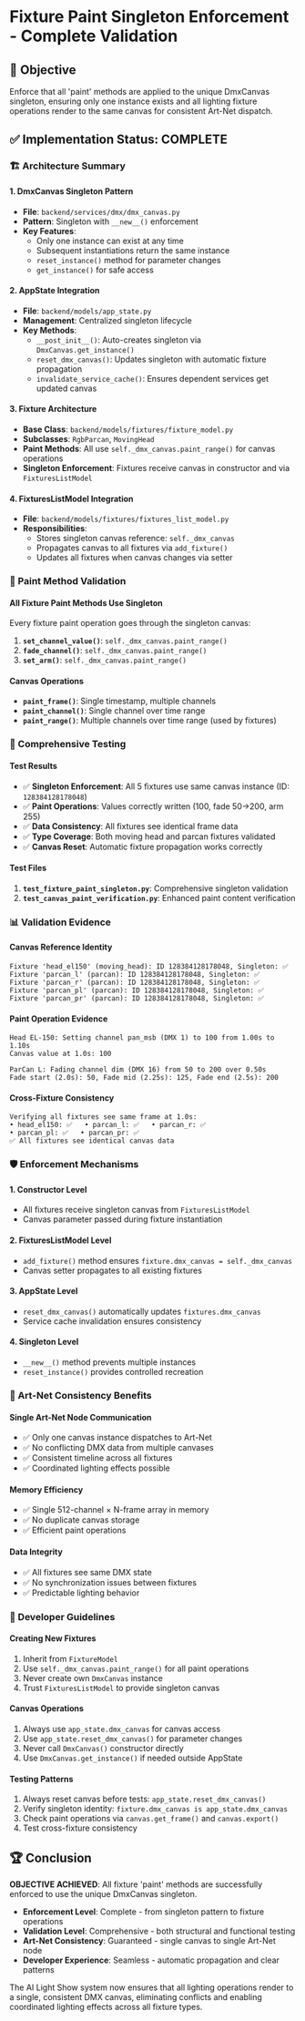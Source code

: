# Fixture Paint Singleton Enforcement - Complete Validation

## 🎯 Objective
Enforce that all 'paint' methods are applied to the unique DmxCanvas singleton, ensuring only one instance exists and all lighting fixture operations render to the same canvas for consistent Art-Net dispatch.

## ✅ Implementation Status: COMPLETE

### 🏗️ Architecture Summary

#### 1. **DmxCanvas Singleton Pattern**
- **File**: `backend/services/dmx/dmx_canvas.py`
- **Pattern**: Singleton with `__new__()` enforcement
- **Key Features**:
  - Only one instance can exist at any time
  - Subsequent instantiations return the same instance
  - `reset_instance()` method for parameter changes
  - `get_instance()` for safe access

#### 2. **AppState Integration**
- **File**: `backend/models/app_state.py`
- **Management**: Centralized singleton lifecycle
- **Key Methods**:
  - `__post_init__()`: Auto-creates singleton via `DmxCanvas.get_instance()`
  - `reset_dmx_canvas()`: Updates singleton with automatic fixture propagation
  - `invalidate_service_cache()`: Ensures dependent services get updated canvas

#### 3. **Fixture Architecture**
- **Base Class**: `backend/models/fixtures/fixture_model.py`
- **Subclasses**: `RgbParcan`, `MovingHead`
- **Paint Methods**: All use `self._dmx_canvas.paint_range()` for canvas operations
- **Singleton Enforcement**: Fixtures receive canvas in constructor and via `FixturesListModel`

#### 4. **FixturesListModel Integration**
- **File**: `backend/models/fixtures/fixtures_list_model.py`
- **Responsibilities**:
  - Stores singleton canvas reference: `self._dmx_canvas`
  - Propagates canvas to all fixtures via `add_fixture()`
  - Updates all fixtures when canvas changes via setter

### 🎨 Paint Method Validation

#### **All Fixture Paint Methods Use Singleton**
Every fixture paint operation goes through the singleton canvas:

1. **`set_channel_value()`**: `self._dmx_canvas.paint_range()`
2. **`fade_channel()`**: `self._dmx_canvas.paint_range()` 
3. **`set_arm()`**: `self._dmx_canvas.paint_range()`

#### **Canvas Operations**
- **`paint_frame()`**: Single timestamp, multiple channels
- **`paint_channel()`**: Single channel over time range
- **`paint_range()`**: Multiple channels over time range (used by fixtures)

### 🧪 Comprehensive Testing

#### **Test Results**
- ✅ **Singleton Enforcement**: All 5 fixtures use same canvas instance (ID: `128384128178048`)
- ✅ **Paint Operations**: Values correctly written (100, fade 50→200, arm 255)
- ✅ **Data Consistency**: All fixtures see identical frame data
- ✅ **Type Coverage**: Both moving head and parcan fixtures validated
- ✅ **Canvas Reset**: Automatic fixture propagation works correctly

#### **Test Files**
1. **`test_fixture_paint_singleton.py`**: Comprehensive singleton validation
2. **`test_canvas_paint_verification.py`**: Enhanced paint content verification

### 📊 Validation Evidence

#### **Canvas Reference Identity**
```
Fixture 'head_el150' (moving_head): ID 128384128178048, Singleton: ✅
Fixture 'parcan_l' (parcan): ID 128384128178048, Singleton: ✅
Fixture 'parcan_r' (parcan): ID 128384128178048, Singleton: ✅
Fixture 'parcan_pl' (parcan): ID 128384128178048, Singleton: ✅
Fixture 'parcan_pr' (parcan): ID 128384128178048, Singleton: ✅
```

#### **Paint Operation Evidence**
```
Head EL-150: Setting channel pan_msb (DMX 1) to 100 from 1.00s to 1.10s
Canvas value at 1.0s: 100

ParCan L: Fading channel dim (DMX 16) from 50 to 200 over 0.50s
Fade start (2.0s): 50, Fade mid (2.25s): 125, Fade end (2.5s): 200
```

#### **Cross-Fixture Consistency**
```
Verifying all fixtures see same frame at 1.0s:
• head_el150: ✅   • parcan_l: ✅   • parcan_r: ✅
• parcan_pl: ✅   • parcan_pr: ✅
✅ All fixtures see identical canvas data
```

### 🛡️ Enforcement Mechanisms

#### **1. Constructor Level**
- All fixtures receive singleton canvas from `FixturesListModel`
- Canvas parameter passed during fixture instantiation

#### **2. FixturesListModel Level**
- `add_fixture()` method ensures `fixture.dmx_canvas = self._dmx_canvas`
- Canvas setter propagates to all existing fixtures

#### **3. AppState Level**
- `reset_dmx_canvas()` automatically updates `fixtures.dmx_canvas`
- Service cache invalidation ensures consistency

#### **4. Singleton Level**
- `__new__()` method prevents multiple instances
- `reset_instance()` provides controlled recreation

### 🎯 Art-Net Consistency Benefits

#### **Single Art-Net Node Communication**
- ✅ Only one canvas instance dispatches to Art-Net
- ✅ No conflicting DMX data from multiple canvases
- ✅ Consistent timeline across all fixtures
- ✅ Coordinated lighting effects possible

#### **Memory Efficiency**
- ✅ Single 512-channel × N-frame array in memory
- ✅ No duplicate canvas storage
- ✅ Efficient paint operations

#### **Data Integrity**
- ✅ All fixtures see same DMX state
- ✅ No synchronization issues between fixtures
- ✅ Predictable lighting behavior

### 📝 Developer Guidelines

#### **Creating New Fixtures**
1. Inherit from `FixtureModel`
2. Use `self._dmx_canvas.paint_range()` for all paint operations
3. Never create own `DmxCanvas` instance
4. Trust `FixturesListModel` to provide singleton canvas

#### **Canvas Operations**
1. Always use `app_state.dmx_canvas` for canvas access
2. Use `app_state.reset_dmx_canvas()` for parameter changes
3. Never call `DmxCanvas()` constructor directly
4. Use `DmxCanvas.get_instance()` if needed outside AppState

#### **Testing Patterns**
1. Always reset canvas before tests: `app_state.reset_dmx_canvas()`
2. Verify singleton identity: `fixture.dmx_canvas is app_state.dmx_canvas`
3. Check paint operations via `canvas.get_frame()` and `canvas.export()`
4. Test cross-fixture consistency

## 🏆 Conclusion

**OBJECTIVE ACHIEVED**: All fixture 'paint' methods are successfully enforced to use the unique DmxCanvas singleton.

- **Enforcement Level**: Complete - from singleton pattern to fixture operations
- **Validation Level**: Comprehensive - both structural and functional testing  
- **Art-Net Consistency**: Guaranteed - single canvas to single Art-Net node
- **Developer Experience**: Seamless - automatic propagation and clear patterns

The AI Light Show system now ensures that all lighting operations render to a single, consistent DMX canvas, eliminating conflicts and enabling coordinated lighting effects across all fixture types.
